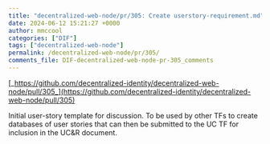 ```yaml
---
title: "decentralized-web-node/pr/305: Create userstory-requirement.md"
date: 2024-06-12 15:21:27 +0000
author: mmccool
categories: ["DIF"]
tags: ["decentralized-web-node"]
permalink: /decentralized-web-node/pr/305/
comments_file: DIF-decentralized-web-node-pr-305_comments
---
```


[_https://github.com/decentralized-identity/decentralized-web-node/pull/305_](https://github.com/decentralized-identity/decentralized-web-node/pull/305)

Initial user-story template for discussion.  To be used by other TFs to create databases of user stories that can then be submitted to the UC TF for inclusion in the UC&R document.
